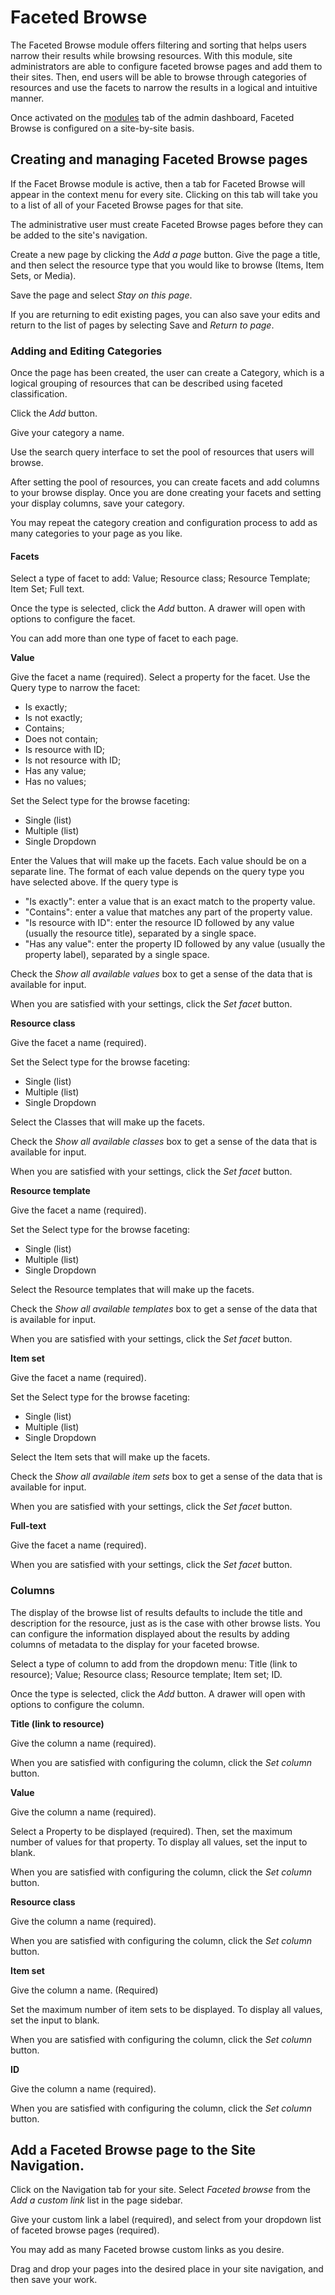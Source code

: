 # Faceted Browse
The Faceted Browse module offers filtering and sorting that helps users narrow their results while browsing resources. With this module, site administrators are able to configure faceted browse pages and add them to their sites. Then, end users will be able to browse through categories of resources and use the facets to narrow the results in a logical and intuitive manner.

Once activated on the [modules](index.md) tab of the admin dashboard, Faceted Browse is configured on a site-by-site basis. 

## Creating and managing Faceted Browse pages 

If the Facet Browse module is active, then a tab for Faceted Browse will appear in the context menu for every site. Clicking on this tab will take you to a list of all of your Faceted Browse pages for that site.

The administrative user must create Faceted Browse pages before they can be added to the site's navigation. 

Create a new page by clicking the *Add a page* button. Give the page a title, and then select the resource type that you would like to browse (Items, Item Sets, or Media). 

Save the page and select *Stay on this page*.

If you are returning to edit existing pages, you can also save your edits and return to the list of pages by selecting Save and *Return to page*.

### Adding and Editing Categories

Once the page has been created, the user can create a Category, which is a logical grouping of resources that can be described using faceted classification.

Click the *Add* button.

Give your category a name.

Use the search query interface to set the pool of resources that users will browse.

After setting the pool of resources, you can create facets and add columns to your browse display. Once you are done creating your facets and setting your display columns, save your category.

You may repeat the category creation and configuration process to add as many categories to your page as you like.  

#### Facets

Select a type of facet to add: Value; Resource class; Resource Template; Item Set; Full text.

Once the type is selected, click the *Add* button. A drawer will open with options to configure the facet. 

You can add more than one type of facet to each page.

**Value**

Give the facet a name (required).
Select a property for the facet. 
Use the Query type to narrow the facet: 

- Is exactly; 
- Is not exactly; 
- Contains; 
- Does not contain; 
- Is resource with ID; 
- Is not resource with ID; 
- Has any value; 
- Has no values;

Set the Select type for the browse faceting:

- Single (list)
- Multiple (list)
- Single Dropdown

Enter the Values that will make up the facets. Each value should be on a separate line. The format of each value depends on the query type you have selected above. If the query type is

- "Is exactly": enter a value that is an exact match to the property value.
- "Contains": enter a value that matches any part of the property value.
- "Is resource with ID": enter the resource ID followed by any value (usually the resource title), separated by a single space.
- "Has any value": enter the property ID followed by any value (usually the property label), separated by a single space.

Check the *Show all available values* box to get a sense of the data that is available for input.

When you are satisfied with your settings, click the *Set facet* button.

**Resource class**

Give the facet a name (required).

Set the Select type for the browse faceting:

- Single (list)
- Multiple (list)
- Single Dropdown

Select the Classes that will make up the facets. 

Check the *Show all available classes* box to get a sense of the data that is available for input.

When you are satisfied with your settings, click the *Set facet* button.

**Resource template**

Give the facet a name (required).

Set the Select type for the browse faceting:

- Single (list)
- Multiple (list)
- Single Dropdown

Select the Resource templates that will make up the facets. 

Check the *Show all available templates* box to get a sense of the data that is available for input.

When you are satisfied with your settings, click the *Set facet* button.

**Item set**

Give the facet a name (required).

Set the Select type for the browse faceting:

- Single (list)
- Multiple (list)
- Single Dropdown

Select the Item sets that will make up the facets. 

Check the *Show all available item sets* box to get a sense of the data that is available for input.

When you are satisfied with your settings, click the *Set facet* button.

**Full-text**

Give the facet a name (required).

When you are satisfied with your settings, click the *Set facet* button.

### Columns
The display of the browse list of results defaults to include the title and description for the resource, just as is the case with other browse lists. You can configure the information displayed about the results by adding columns of metadata to the display for your faceted browse.

Select a type of column to add from the dropdown menu: Title (link to resource); Value; Resource class; Resource template; Item set; ID. 

Once the type is selected, click the *Add* button. A drawer will open with options to configure the column.

**Title (link to resource)**

Give the column a name (required).

When you are satisfied with configuring the column, click the *Set column* button.

**Value** 

Give the column a name (required).

Select a Property to be displayed (required). Then, set the maximum number of values for that property. To display all values, set the input to blank.

When you are satisfied with configuring the column, click the *Set column* button.

**Resource class**

Give the column a name (required).

When you are satisfied with configuring the column, click the *Set column* button.

**Item set**

Give the column a name. (Required)

Set the maximum number of item sets to be displayed. To display all values, set the input to blank.

When you are satisfied with configuring the column, click the *Set column* button.

**ID**

Give the column a name (required).

When you are satisfied with configuring the column, click the *Set column* button.

## Add a Faceted Browse page to the Site Navigation.
Click on the Navigation tab for your site. Select *Faceted browse* from the *Add a custom link* list in the page sidebar. 

Give your custom link a label (required), and select from your dropdown list of faceted browse pages (required). 

You may add as many Faceted browse custom links as you desire.

Drag and drop your pages into the desired place in your site navigation, and then save your work. 